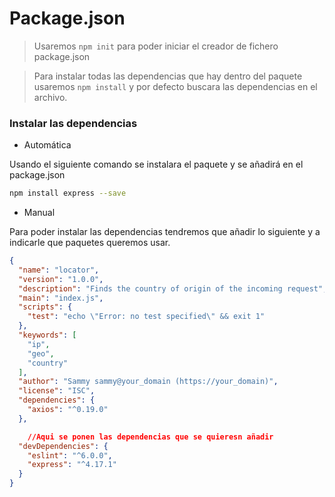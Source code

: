 # Package.json





> Usaremos `npm init` para poder iniciar el creador de fichero package.json 

> Para instalar todas las dependencias que hay dentro del paquete usaremos `npm install` y por defecto buscara las dependencias en el archivo.





### Instalar las dependencias

- Automática 

Usando el siguiente comando se instalara el paquete y se añadirá en el package.json

```bash
npm install express --save 
```



- Manual

Para poder instalar las dependencias tendremos que añadir lo siguiente y a indicarle que paquetes queremos usar.

```json
{
  "name": "locator",
  "version": "1.0.0",
  "description": "Finds the country of origin of the incoming request",
  "main": "index.js",
  "scripts": {
    "test": "echo \"Error: no test specified\" && exit 1"
  },
  "keywords": [
    "ip",
    "geo",
    "country"
  ],
  "author": "Sammy sammy@your_domain (https://your_domain)",
  "license": "ISC",
  "dependencies": {
    "axios": "^0.19.0"
  },

    //Aqui se ponen las dependencias que se quieresn añadir 
  "devDependencies": {
    "eslint": "^6.0.0",
    "express": "^4.17.1"
  }
}
```

